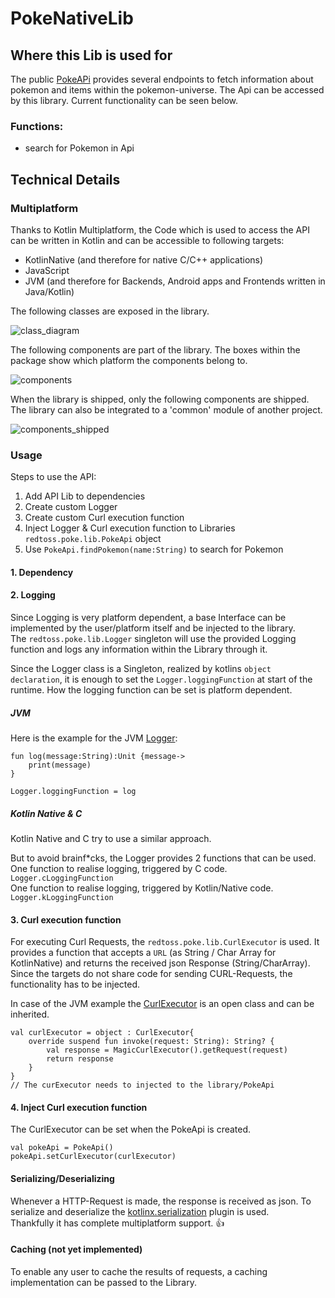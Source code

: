 # PokeNativeLib
## Where this Lib is used for
The public [PokeAPi](https://pokeapi.co/) provides several endpoints to fetch information about pokemon and items within the pokemon-universe.
The Api can be accessed by this library. Current functionality can be seen below.

### Functions:
- search for Pokemon in Api

## Technical Details
### Multiplatform
Thanks to Kotlin Multiplatform, the Code which is used to access the API can be written in Kotlin and can be accessible to following targets:
- KotlinNative (and therefore for native C/C++ applications)
- JavaScript
- JVM (and therefore for Backends, Android apps and Frontends written in Java/Kotlin)

The following classes are exposed in the library.

![class_diagram](doc/Class_overview.puml)

The following components are part of the library. The boxes within the package show which platform the components belong to.

![components](doc/Component.puml)

When the library is shipped, only the following components are shipped. The library can also be integrated to a 'common' module of another project.

![components_shipped](doc/Component_shipped.puml)


### Usage
Steps to use the API:
1. Add API Lib to dependencies
2. Create custom Logger
3. Create custom Curl execution function
4. Inject Logger & Curl execution function to Libraries `redtoss.poke.lib.PokeApi` object
5. Use `PokeApi.findPokemon(name:String)` to search for Pokemon
#### 1. Dependency

#### 2. Logging
Since Logging is very platform dependent, a base Interface can be implemented by the user/platform itself and be injected to the library.  
The `redtoss.poke.lib.Logger` singleton will use the provided Logging function and logs any information within the Library through it.

Since the Logger class is a Singleton, realized by kotlins `object declaration`,
it is enough to set the `Logger.loggingFunction` at start of the runtime.
How the logging function can be set is platform dependent. 

##### JVM
Here is the example for the JVM [Logger](/src/jvmMain/kotlin/redtoss/poke/lib/Logger.kt):

```
fun log(message:String):Unit {message->
    print(message)
} 

Logger.loggingFunction = log
```


##### Kotlin Native & C
Kotlin Native and C try to use a similar approach.

But to avoid brainf*cks, the Logger provides 2 functions that can be used.  
One function to realise logging, triggered by C code. `Logger.cLoggingFunction`  
One function to realise logging, triggered by Kotlin/Native code. `Logger.kLoggingFunction`

#### 3. Curl execution function
For executing Curl Requests, the `redtoss.poke.lib.CurlExecutor` is used. It provides a function that accepts a `URL` (as String / Char Array for KotlinNative) and returns the received json Response (String/CharArray).
Since the targets do not share code for sending CURL-Requests, the functionality has to be injected.

In case of the JVM example the [CurlExecutor](src/jvmMain/kotlin/redtoss/poke/lib/CurlExecutor.kt) is an open class and can be inherited.

```
val curlExecutor = object : CurlExecutor{
    override suspend fun invoke(request: String): String? {
        val response = MagicCurlExecutor().getRequest(request)
        return response
    }
}
// The curExecutor needs to injected to the library/PokeApi
```

#### 4. Inject Curl execution function
The CurlExecutor can be set when the PokeApi is created.

```
val pokeApi = PokeApi()
pokeApi.setCurlExecutor(curlExecutor)
```

#### Serializing/Deserializing
Whenever a HTTP-Request is made, the response is received as json.
To serialize and deserialize the [kotlinx.serialization](https://github.com/Kotlin/kotlinx.serialization) plugin is used.  
Thankfully it has complete multiplatform support. :+1:

#### Caching (not yet implemented)
To enable any user to cache the results of requests, a caching implementation can be passed to the Library.
